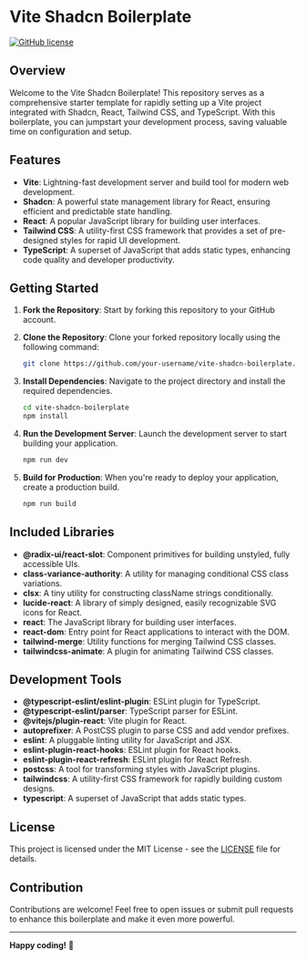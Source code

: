 # Vite Shadcn Boilerplate

[![GitHub license](https://img.shields.io/badge/license-MIT-blue.svg)](https://github.com/your-username/vite-shadcn-boilerplate/blob/main/LICENSE)

## Overview

Welcome to the Vite Shadcn Boilerplate! This repository serves as a comprehensive starter template for rapidly setting up a Vite project integrated with Shadcn, React, Tailwind CSS, and TypeScript. With this boilerplate, you can jumpstart your development process, saving valuable time on configuration and setup.

## Features

- **Vite**: Lightning-fast development server and build tool for modern web development.
- **Shadcn**: A powerful state management library for React, ensuring efficient and predictable state handling.
- **React**: A popular JavaScript library for building user interfaces.
- **Tailwind CSS**: A utility-first CSS framework that provides a set of pre-designed styles for rapid UI development.
- **TypeScript**: A superset of JavaScript that adds static types, enhancing code quality and developer productivity.

## Getting Started

1. **Fork the Repository**: Start by forking this repository to your GitHub account.

2. **Clone the Repository**: Clone your forked repository locally using the following command:

    ```bash
    git clone https://github.com/your-username/vite-shadcn-boilerplate.git
    ```

3. **Install Dependencies**: Navigate to the project directory and install the required dependencies.

    ```bash
    cd vite-shadcn-boilerplate
    npm install
    ```

4. **Run the Development Server**: Launch the development server to start building your application.

    ```bash
    npm run dev
    ```

5. **Build for Production**: When you're ready to deploy your application, create a production build.

    ```bash
    npm run build
    ```

## Included Libraries

- **@radix-ui/react-slot**: Component primitives for building unstyled, fully accessible UIs.
- **class-variance-authority**: A utility for managing conditional CSS class variations.
- **clsx**: A tiny utility for constructing className strings conditionally.
- **lucide-react**: A library of simply designed, easily recognizable SVG icons for React.
- **react**: The JavaScript library for building user interfaces.
- **react-dom**: Entry point for React applications to interact with the DOM.
- **tailwind-merge**: Utility functions for merging Tailwind CSS classes.
- **tailwindcss-animate**: A plugin for animating Tailwind CSS classes.

## Development Tools

- **@typescript-eslint/eslint-plugin**: ESLint plugin for TypeScript.
- **@typescript-eslint/parser**: TypeScript parser for ESLint.
- **@vitejs/plugin-react**: Vite plugin for React.
- **autoprefixer**: A PostCSS plugin to parse CSS and add vendor prefixes.
- **eslint**: A pluggable linting utility for JavaScript and JSX.
- **eslint-plugin-react-hooks**: ESLint plugin for React hooks.
- **eslint-plugin-react-refresh**: ESLint plugin for React Refresh.
- **postcss**: A tool for transforming styles with JavaScript plugins.
- **tailwindcss**: A utility-first CSS framework for rapidly building custom designs.
- **typescript**: A superset of JavaScript that adds static types.

## License

This project is licensed under the MIT License - see the [LICENSE](LICENSE) file for details.

## Contribution

Contributions are welcome! Feel free to open issues or submit pull requests to enhance this boilerplate and make it even more powerful.

---

**Happy coding!** 🚀
